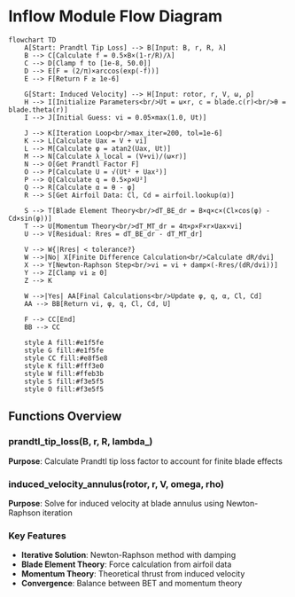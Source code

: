 # Inflow Module Flow Diagram

```mermaid
flowchart TD
    A[Start: Prandtl Tip Loss] --> B[Input: B, r, R, λ]
    B --> C[Calculate f = 0.5×B×(1-r/R)/λ]
    C --> D[Clamp f to [1e-8, 50.0]]
    D --> E[F = (2/π)×arccos(exp(-f))]
    E --> F[Return F ≥ 1e-6]
    
    G[Start: Induced Velocity] --> H[Input: rotor, r, V, ω, ρ]
    H --> I[Initialize Parameters<br/>Ut = ω×r, c = blade.c(r)<br/>θ = blade.theta(r)]
    I --> J[Initial Guess: vi = 0.05×max(1.0, Ut)]
    
    J --> K[Iteration Loop<br/>max_iter=200, tol=1e-6]
    K --> L[Calculate Uax = V + vi]
    L --> M[Calculate φ = atan2(Uax, Ut)]
    M --> N[Calculate λ_local = (V+vi)/(ω×r)]
    N --> O[Get Prandtl Factor F]
    O --> P[Calculate U = √(Ut² + Uax²)]
    P --> Q[Calculate q = 0.5×ρ×U²]
    Q --> R[Calculate α = θ - φ]
    R --> S[Get Airfoil Data: Cl, Cd = airfoil.lookup(α)]
    
    S --> T[Blade Element Theory<br/>dT_BE_dr = B×q×c×(Cl×cos(φ) - Cd×sin(φ))]
    T --> U[Momentum Theory<br/>dT_MT_dr = 4π×ρ×F×r×Uax×vi]
    U --> V[Residual: Rres = dT_BE_dr - dT_MT_dr]
    
    V --> W{|Rres| < tolerance?}
    W -->|No| X[Finite Difference Calculation<br/>Calculate dR/dvi]
    X --> Y[Newton-Raphson Step<br/>vi = vi + damp×(-Rres/(dR/dvi))]
    Y --> Z[Clamp vi ≥ 0]
    Z --> K
    
    W -->|Yes| AA[Final Calculations<br/>Update φ, q, α, Cl, Cd]
    AA --> BB[Return vi, φ, q, Cl, Cd, U]
    
    F --> CC[End]
    BB --> CC

    style A fill:#e1f5fe
    style G fill:#e1f5fe
    style CC fill:#e8f5e8
    style K fill:#fff3e0
    style W fill:#ffeb3b
    style S fill:#f3e5f5
    style O fill:#f3e5f5
```

## Functions Overview

### prandtl_tip_loss(B, r, R, lambda_)
**Purpose**: Calculate Prandtl tip loss factor to account for finite blade effects

### induced_velocity_annulus(rotor, r, V, omega, rho)
**Purpose**: Solve for induced velocity at blade annulus using Newton-Raphson iteration

### Key Features
- **Iterative Solution**: Newton-Raphson method with damping
- **Blade Element Theory**: Force calculation from airfoil data
- **Momentum Theory**: Theoretical thrust from induced velocity
- **Convergence**: Balance between BET and momentum theory